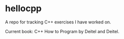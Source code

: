 # hellocpp

A repo for tracking C++ exercises I have worked on.

Current book: C++ How to Program by Deitel and Deitel.
